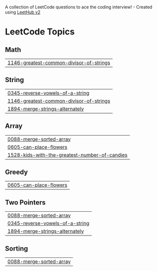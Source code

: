 A collection of LeetCode questions to ace the coding interview! - Created using [LeetHub v2](https://github.com/arunbhardwaj/LeetHub-2.0)
<!---LeetCode Topics Start-->
# LeetCode Topics
## Math
|  |
| ------- |
| [1146-greatest-common-divisor-of-strings](https://github.com/Tejasvi-Yadav/Leetcode/tree/master/1146-greatest-common-divisor-of-strings) |
## String
|  |
| ------- |
| [0345-reverse-vowels-of-a-string](https://github.com/Tejasvi-Yadav/Leetcode/tree/master/0345-reverse-vowels-of-a-string) |
| [1146-greatest-common-divisor-of-strings](https://github.com/Tejasvi-Yadav/Leetcode/tree/master/1146-greatest-common-divisor-of-strings) |
| [1894-merge-strings-alternately](https://github.com/Tejasvi-Yadav/Leetcode/tree/master/1894-merge-strings-alternately) |
## Array
|  |
| ------- |
| [0088-merge-sorted-array](https://github.com/Tejasvi-Yadav/Leetcode/tree/master/0088-merge-sorted-array) |
| [0605-can-place-flowers](https://github.com/Tejasvi-Yadav/Leetcode/tree/master/0605-can-place-flowers) |
| [1528-kids-with-the-greatest-number-of-candies](https://github.com/Tejasvi-Yadav/Leetcode/tree/master/1528-kids-with-the-greatest-number-of-candies) |
## Greedy
|  |
| ------- |
| [0605-can-place-flowers](https://github.com/Tejasvi-Yadav/Leetcode/tree/master/0605-can-place-flowers) |
## Two Pointers
|  |
| ------- |
| [0088-merge-sorted-array](https://github.com/Tejasvi-Yadav/Leetcode/tree/master/0088-merge-sorted-array) |
| [0345-reverse-vowels-of-a-string](https://github.com/Tejasvi-Yadav/Leetcode/tree/master/0345-reverse-vowels-of-a-string) |
| [1894-merge-strings-alternately](https://github.com/Tejasvi-Yadav/Leetcode/tree/master/1894-merge-strings-alternately) |
## Sorting
|  |
| ------- |
| [0088-merge-sorted-array](https://github.com/Tejasvi-Yadav/Leetcode/tree/master/0088-merge-sorted-array) |
<!---LeetCode Topics End-->